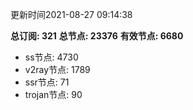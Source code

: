 更新时间2021-08-27 09:14:38

**总订阅: 321**
**总节点: 23376**
**有效节点: 6680**
- ss节点: 4730
- v2ray节点: 1789
- ssr节点: 71
- trojan节点: 90
